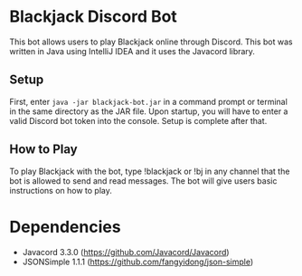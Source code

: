 # Blackjack Discord Bot
This bot allows users to play Blackjack online through Discord. This bot was written in Java using IntelliJ IDEA and it uses the Javacord library.

## Setup
First, enter ```java -jar blackjack-bot.jar``` in a command prompt or terminal in the same directory as the JAR file. Upon startup, you will have to enter a valid Discord bot token into the console. Setup is complete after that. 

## How to Play
To play Blackjack with the bot, type !blackjack or !bj in any channel that the bot is allowed to send and read messages. The bot will give users basic instructions on how to play.

# Dependencies
- Javacord 3.3.0 (https://github.com/Javacord/Javacord)
- JSONSimple 1.1.1 (https://github.com/fangyidong/json-simple)